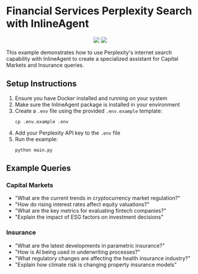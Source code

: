 # Financial Services Perplexity Search with InlineAgent

<p align="center">
  <a href="https://hub.docker.com/r/mcp/perplexity-ask"><img src="https://img.shields.io/badge/Docker-perplexity_ask-blue" /></a>
  <a href="https://github.com/jsonallen/perplexity-mcp"><img src="https://img.shields.io/badge/Github-perplexity_mcp-blue" /></a>
</p>

This example demonstrates how to use Perplexity's internet search capability with InlineAgent to create a specialized assistant for Capital Markets and Insurance queries.

## Setup Instructions

1. Ensure you have Docker installed and running on your system
2. Make sure the InlineAgent package is installed in your environment
3. Create a `.env` file using the provided `.env.example` template:
   ```
   cp .env.example .env
   ```
4. Add your Perplexity API key to the `.env` file
5. Run the example:
   ```
   python main.py
   ```

## Example Queries

### Capital Markets
- "What are the current trends in cryptocurrency market regulation?"
- "How do rising interest rates affect equity valuations?"
- "What are the key metrics for evaluating fintech companies?"
- "Explain the impact of ESG factors on investment decisions"

### Insurance
- "What are the latest developments in parametric insurance?"
- "How is AI being used in underwriting processes?"
- "What regulatory changes are affecting the health insurance industry?"
- "Explain how climate risk is changing property insurance models" 